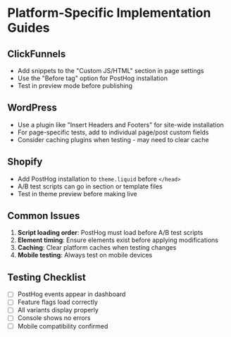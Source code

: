 
# Platform-Specific Implementation Guides

## ClickFunnels
- Add snippets to the "Custom JS/HTML" section in page settings
- Use the "Before </body> tag" option for PostHog installation
- Test in preview mode before publishing

## WordPress
- Use a plugin like "Insert Headers and Footers" for site-wide installation
- For page-specific tests, add to individual page/post custom fields
- Consider caching plugins when testing - may need to clear cache

## Shopify
- Add PostHog installation to `theme.liquid` before `</head>`
- A/B test scripts can go in section or template files
- Test in theme preview before making live

## Common Issues
1. **Script loading order**: PostHog must load before A/B test scripts
2. **Element timing**: Ensure elements exist before applying modifications
3. **Caching**: Clear platform caches when testing changes
4. **Mobile testing**: Always test on mobile devices

## Testing Checklist
- [ ] PostHog events appear in dashboard
- [ ] Feature flags load correctly
- [ ] All variants display properly
- [ ] Console shows no errors
- [ ] Mobile compatibility confirmed
